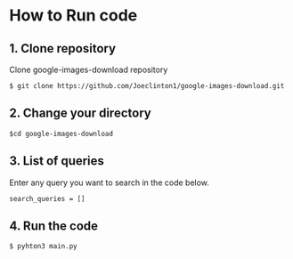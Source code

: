 # How to Run code
## 1. Clone repository
Clone google-images-download repository

```
$ git clone https://github.com/Joeclinton1/google-images-download.git
```

## 2. Change your directory

```
$cd google-images-download
```

## 3. List of queries
Enter any query you want to search in the code below.

```
search_queries = []
```

## 4. Run the code

```
$ pyhton3 main.py
```
